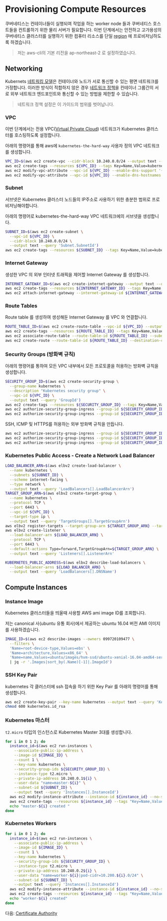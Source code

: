 # Provisioning Compute Resources

쿠버네티스는 컨테이너들이 실행되여 작업을 하는 worker node 들과 쿠버네티스 호스트들을 컨트롤하기 위한 물리 서버가 필요합니다.
이번 단계에서는 안전하고 고가용성의 쿠버네티스 클러스터를 실행하기 위한 컴퓨터 리소스를 단일 [region](https://docs.aws.amazon.com/ko_kr/AWSEC2/latest/UserGuide/using-regions-availability-zones.html) 에 프로비저닝하도록 하겠습니다. 

> 저는 aws-cli의 기본 리전을 ap-northeast-2 로 설정하였습니다.

## Networking

Kubernets [네트워킹 모델](https://kubernetes.io/docs/concepts/cluster-administration/networking/#kubernetes-model)은 컨테이너와 노드가 서로 통신할 수 있는 평면 네트워크를 가정합니다. 이러한 방식이 적합하지 않은 경우 [네트워크 정책](https://kubernetes.io/docs/concepts/services-networking/network-policies/)을 컨테이너 그룹간의 서로 외부 네트워크 엔드포인트와 통신할 수 있는 방법을 제한할 수 있습니다.

> 네트워크 정책 설정은 이 가이드의 범위를 벗어납니다.
 
### VPC

이번 단계에서는 전용 VPC([Virtual Private Cloud](https://cloud.google.com/vpc/docs/vpc#networks)) 네트워크가 Kubernetes 클러스터를 호스팅하도록 설정합니다.

아래의 명령어를 통해 aws에 `kubernetes-the-hard-way` 사용자 정의 VPC 네트워크를 생성합니다.

```bash
VPC_ID=$(aws ec2 create-vpc --cidr-block 10.240.0.0/24 --output text --query 'Vpc.VpcId')
aws ec2 create-tags --resources ${VPC_ID} --tags Key=Name,Value=kubernetes-the-hard-way
aws ec2 modify-vpc-attribute --vpc-id ${VPC_ID} --enable-dns-support '{"Value": true}'
aws ec2 modify-vpc-attribute --vpc-id ${VPC_ID} --enable-dns-hostnames '{"Value": true}'
```

### Subnet
  
서브넷은 Kubernetes 클러스터 노드들의 IP주소로 사용하기 위한 충분한 범위로 프로비저닝해야합니다.

아래의 명령어로 kubernetes-the-hard-way VPC 네트워크에의 서브넷을 생성합니다.

```bash
SUBNET_ID=$(aws ec2 create-subnet \
  --vpc-id ${VPC_ID} \
  --cidr-block 10.240.0.0/24 \
  --output text --query 'Subnet.SubnetId')
aws ec2 create-tags --resources ${SUBNET_ID} --tags Key=Name,Value=kubernetes
```

### Internet Gateway

생성한 VPC 의 외부 인터넷 트래픽을 제어할 Internet Gateway 를 생성합니다.
 
```bash
INTERNET_GATEWAY_ID=$(aws ec2 create-internet-gateway --output text --query 'InternetGateway.InternetGatewayId')
aws ec2 create-tags --resources ${INTERNET_GATEWAY_ID} --tags Key=Name,Value=kubernetes
aws ec2 attach-internet-gateway --internet-gateway-id ${INTERNET_GATEWAY_ID} --vpc-id ${VPC_ID}
```

### Route Tables

Route table 를 생성하여 생성해둔 Internet Gateway 를 VPC 와 연결합니다.  

```bash
ROUTE_TABLE_ID=$(aws ec2 create-route-table --vpc-id ${VPC_ID} --output text --query 'RouteTable.RouteTableId')
aws ec2 create-tags --resources ${ROUTE_TABLE_ID} --tags Key=Name,Value=kubernetes
aws ec2 associate-route-table --route-table-id ${ROUTE_TABLE_ID} --subnet-id ${SUBNET_ID}
aws ec2 create-route --route-table-id ${ROUTE_TABLE_ID} --destination-cidr-block 0.0.0.0/0 --gateway-id ${INTERNET_GATEWAY_ID}
```

### Security Groups (방화벽 규칙)

아래의 명령어를 통하여 모든 VPC 내부에서 모든 프로토콜을 허용하는 방화벽 규칙을 생성합니다.
 
```bash
SECURITY_GROUP_ID=$(aws ec2 create-security-group \
  --group-name kubernetes \
  --description "Kubernetes security group" \
  --vpc-id ${VPC_ID} \
  --output text --query 'GroupId')
aws ec2 create-tags --resources ${SECURITY_GROUP_ID} --tags Key=Name,Value=kubernetes
aws ec2 authorize-security-group-ingress --group-id ${SECURITY_GROUP_ID} --protocol all --cidr 10.240.0.0/24
aws ec2 authorize-security-group-ingress --group-id ${SECURITY_GROUP_ID} --protocol all --cidr 10.200.0.0/16
```

SSH, ICMP 및 HTTPS를 허용하는 외부 방화벽 규칙을 만듭니다.

```bash
aws ec2 authorize-security-group-ingress --group-id ${SECURITY_GROUP_ID} --protocol tcp --port 22 --cidr 0.0.0.0/0
aws ec2 authorize-security-group-ingress --group-id ${SECURITY_GROUP_ID} --protocol tcp --port 6443 --cidr 0.0.0.0/0
aws ec2 authorize-security-group-ingress --group-id ${SECURITY_GROUP_ID} --protocol icmp --port -1 --cidr 0.0.0.0/0
```

### Kubernetes Public Access - Create a Network Load Balancer



```bash
LOAD_BALANCER_ARN=$(aws elbv2 create-load-balancer \
  --name kubernetes \
  --subnets ${SUBNET_ID} \
  --scheme internet-facing \
  --type network \
  --output text --query 'LoadBalancers[].LoadBalancerArn')
TARGET_GROUP_ARN=$(aws elbv2 create-target-group \
  --name kubernetes \
  --protocol TCP \
  --port 6443 \
  --vpc-id ${VPC_ID} \
  --target-type ip \
  --output text --query 'TargetGroups[].TargetGroupArn')
aws elbv2 register-targets --target-group-arn ${TARGET_GROUP_ARN} --targets Id=10.240.0.1{0,1,2}
aws elbv2 create-listener \
  --load-balancer-arn ${LOAD_BALANCER_ARN} \
  --protocol TCP \
  --port 6443 \
  --default-actions Type=forward,TargetGroupArn=${TARGET_GROUP_ARN} \
  --output text --query 'Listeners[].ListenerArn'
```

```bash
KUBERNETES_PUBLIC_ADDRESS=$(aws elbv2 describe-load-balancers \
  --load-balancer-arns ${LOAD_BALANCER_ARN} \
  --output text --query 'LoadBalancers[].DNSName')
```

## Compute Instances

### Instance Image

Kubernetes 클러스터들을 띄울때 사용할 AWS ami image ID를 조회합니다. 

저는 canonical 사(ubuntu 유통 회사)에서 제공하는 ubuntu 16.04 버전 AMI 이미지를 사용하겠습니다.

```bash
IMAGE_ID=$(aws ec2 describe-images --owners 099720109477 \
  --filters \
  'Name=root-device-type,Values=ebs' \
  'Name=architecture,Values=x86_64' \
  'Name=name,Values=ubuntu/images/hvm-ssd/ubuntu-xenial-16.04-amd64-server-*' \
  | jq -r '.Images|sort_by(.Name)[-1]|.ImageId')
```

### SSH Key Pair

kubernetes 각 클러스터에 ssh 접속을 하기 위한 Key Pair 를 아래의 명령어를 통해 생성합니다.

```bash
aws ec2 create-key-pair --key-name kubernetes --output text --query 'KeyMaterial' > kubernetes.id_rsa
chmod 600 kubernetes.id_rsa
```

### Kubernetes 마스터

`t2.micro` 타입의 인스턴스로 Kubernetes Master 3대를 생성합니다.

```bash
for i in 0 1 2; do
  instance_id=$(aws ec2 run-instances \
    --associate-public-ip-address \
    --image-id ${IMAGE_ID} \
    --count 1 \
    --key-name kubernetes \
    --security-group-ids ${SECURITY_GROUP_ID} \
    --instance-type t2.micro \
    --private-ip-address 10.240.0.1${i} \
    --user-data "name=master-${i}" \
    --subnet-id ${SUBNET_ID} \
    --output text --query 'Instances[].InstanceId')
  aws ec2 modify-instance-attribute --instance-id ${instance_id} --no-source-dest-check
  aws ec2 create-tags --resources ${instance_id} --tags "Key=Name,Value=master-${i}"
  echo "master-${i} created "
done
```

### Kubernetes Workers

```bash
for i in 0 1 2; do
  instance_id=$(aws ec2 run-instances \
    --associate-public-ip-address \
    --image-id ${IMAGE_ID} \
    --count 1 \
    --key-name kubernetes \
    --security-group-ids ${SECURITY_GROUP_ID} \
    --instance-type t2.micro \
    --private-ip-address 10.240.0.2${i} \
    --user-data "name=worker-${i}|pod-cidr=10.200.${i}.0/24" \
    --subnet-id ${SUBNET_ID} \
    --output text --query 'Instances[].InstanceId')
  aws ec2 modify-instance-attribute --instance-id ${instance_id} --no-source-dest-check
  aws ec2 create-tags --resources ${instance_id} --tags "Key=Name,Value=worker-${i}"
  echo "worker-${i} created"
done
```

다음: [Certificate Authority](04-certificate-authority.md)
